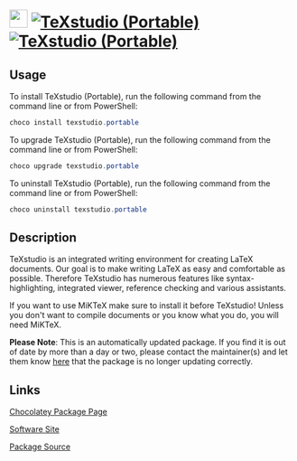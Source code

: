 ﻿# <img src="https://cdn.jsdelivr.net/gh/mkevenaar/chocolatey-packages@b978724457daab41d3e35df59c103a74dcbe6000/icons/texstudio.png" width="32" height="32"/> [![TeXstudio (Portable)](https://img.shields.io/chocolatey/v/texstudio.portable.svg?label=TeXstudio+(Portable))](https://community.chocolatey.org/packages/texstudio.portable) [![TeXstudio (Portable)](https://img.shields.io/chocolatey/dt/texstudio.portable.svg)](https://community.chocolatey.org/packages/texstudio.portable)

## Usage

To install TeXstudio (Portable), run the following command from the command line or from PowerShell:

```powershell
choco install texstudio.portable
```

To upgrade TeXstudio (Portable), run the following command from the command line or from PowerShell:

```powershell
choco upgrade texstudio.portable
```

To uninstall TeXstudio (Portable), run the following command from the command line or from PowerShell:

```powershell
choco uninstall texstudio.portable
```

## Description

TeXstudio is an integrated writing environment for creating LaTeX documents. Our goal is to make writing LaTeX as easy and comfortable as possible. Therefore TeXstudio has numerous features like syntax-highlighting, integrated viewer, reference checking and various assistants.

If you want to use MiKTeX make sure to install it before TeXstudio! Unless you don't want to compile documents or you know what you do, you will need MiKTeX.

**Please Note**: This is an automatically updated package. If you find it is
out of date by more than a day or two, please contact the maintainer(s) and
let them know [here](https://github.com/mkevenaar/chocolatey-packages/issues) that the package is no longer updating correctly.


## Links

[Chocolatey Package Page](https://community.chocolatey.org/packages/texstudio.portable)

[Software Site](https://www.texstudio.org/)

[Package Source](https://github.com/mkevenaar/chocolatey-packages/tree/master/automatic/texstudio.portable)

